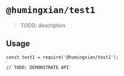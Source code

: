 # `@humingxian/test1`

> TODO: description

## Usage

```
const test1 = require('@humingxian/test1');

// TODO: DEMONSTRATE API
```
